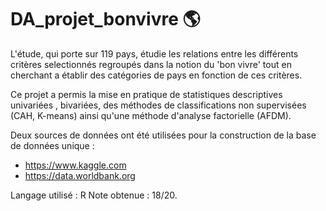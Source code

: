 # DA_projet_bonvivre :earth_americas:

L'étude, qui porte sur 119 pays, étudie les relations entre les différents critères selectionnés regroupés dans la notion du 'bon vivre' tout en cherchant a établir des catégories de pays en fonction de ces critères.
 
Ce projet a permis la mise en pratique de statistiques descriptives univariées , bivariées, des méthodes de classifications non supervisées (CAH, K-means) ainsi qu'une méthode d'analyse factorielle (AFDM).

Deux sources de données ont été utilisées pour la construction de la base de données unique : 
- https://www.kaggle.com
- https://data.worldbank.org

Langage utilisé : R
Note obtenue : 18/20.
